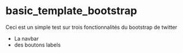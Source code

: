 # basic_template_bootstrap

Ceci est un simple test sur trois fonctionnalités du bootstrap de twitter
- La navbar
- des boutons labels
